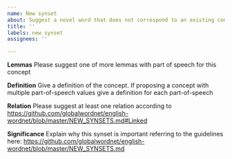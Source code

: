 ```yaml
---
name: New synset
about: Suggest a novel word that does not correspond to an existing concept in WordNet
title: ''
labels: new synset
assignees: ''

---
```


**Lemmas**
Please suggest one of more lemmas with part of speech for this concept

**Definition**
Give a definition of the concept. If proposing a concept with multiple part-of-speech values give a definition for each part-of-speech

**Relation**
Please suggest at least one relation according to https://github.com/globalwordnet/english-wordnet/blob/master/NEW_SYNSETS.md#Linked

**Significance**
Explain why this synset is important referring to the guidelines here: https://github.com/globalwordnet/english-wordnet/blob/master/NEW_SYNSETS.md
